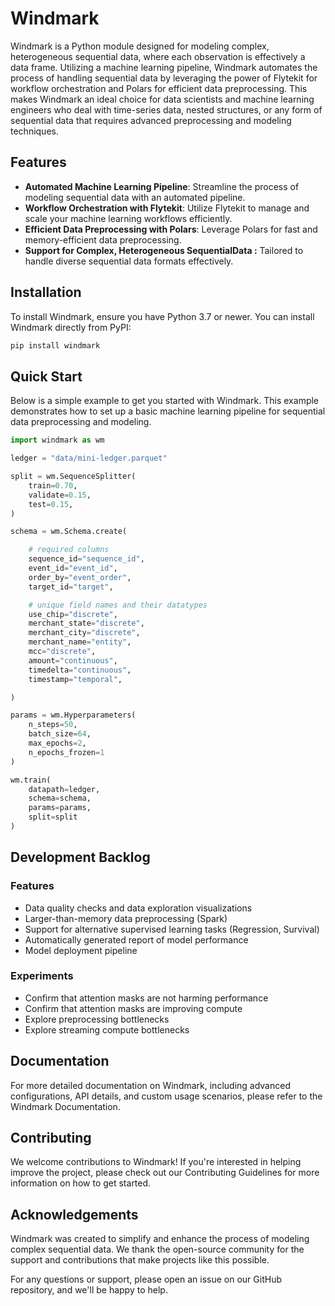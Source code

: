 # Windmark

Windmark is a Python module designed for modeling complex, heterogeneous sequential data, where each observation is effectively a data frame. Utilizing a machine learning pipeline, Windmark automates the process of handling sequential data by leveraging the power of Flytekit for workflow orchestration and Polars for efficient data preprocessing. This makes Windmark an ideal choice for data scientists and machine learning engineers who deal with time-series data, nested structures, or any form of sequential data that requires advanced preprocessing and modeling techniques.

## Features

- **Automated Machine Learning Pipeline**: Streamline the process of modeling sequential data with an automated pipeline.
- **Workflow Orchestration with Flytekit**: Utilize Flytekit to manage and scale your machine learning workflows efficiently.
- **Efficient Data Preprocessing with Polars**: Leverage Polars for fast and memory-efficient data preprocessing.
- **Support for Complex, Heterogeneous SequentialData :** Tailored to handle diverse sequential data formats effectively.

## Installation

To install Windmark, ensure you have Python 3.7 or newer. You can install Windmark directly from PyPI:

```bash
pip install windmark
```

## Quick Start

Below is a simple example to get you started with Windmark. This example demonstrates how to set up a basic machine learning pipeline for sequential data preprocessing and modeling.

```python
import windmark as wm

ledger = "data/mini-ledger.parquet"

split = wm.SequenceSplitter(
    train=0.70,
    validate=0.15,
    test=0.15,
)

schema = wm.Schema.create(

    # required columns
    sequence_id="sequence_id",
    event_id="event_id",
    order_by="event_order",
    target_id="target",

    # unique field names and their datatypes
    use_chip="discrete",
    merchant_state="discrete",
    merchant_city="discrete",
    merchant_name="entity",
    mcc="discrete",
    amount="continuous",
    timedelta="continuous",
    timestamp="temporal",

)

params = wm.Hyperparameters(
    n_steps=50,
    batch_size=64,
    max_epochs=2,
    n_epochs_frozen=1
)

wm.train(
    datapath=ledger,
    schema=schema,
    params=params,
    split=split
)

```

## Development Backlog

### Features

- Data quality checks and data exploration visualizations
- Larger-than-memory data preprocessing (Spark)
- Support for alternative supervised learning tasks (Regression, Survival)
- Automatically generated report of model performance
- Model deployment pipeline

### Experiments

- Confirm that attention masks are not harming performance
- Confirm that attention masks are improving compute
- Explore preprocessing bottlenecks
- Explore streaming compute bottlenecks

## Documentation

For more detailed documentation on Windmark, including advanced configurations, API details, and custom usage scenarios, please refer to the Windmark Documentation.

## Contributing

We welcome contributions to Windmark! If you're interested in helping improve the project, please check out our Contributing Guidelines for more information on how to get started.

<!-- ## License

Windmark is licensed under the MIT License. -->

## Acknowledgements

Windmark was created to simplify and enhance the process of modeling complex sequential data. We thank the open-source community for the support and contributions that make projects like this possible.

For any questions or support, please open an issue on our GitHub repository, and we'll be happy to help.
